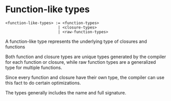 # Function-like types
```
<function-like-types> := <function-types>
                       | <closure-types>
                       | <raw-function-types>
```

A function-like type represents the underlying type of closures and functions

Both function and closure types are unique types generated by the compiler for each function or closure, while raw function types are a generalized type for multiple functions.

Since every function and closure have their own type, the compiler can use this fact to do certain optimizations.

The types generally includes the name and full signature.
